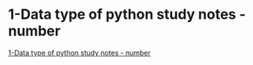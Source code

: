 # 1-Data type of python study notes - number
[1-Data type of python study notes - number](https://aiwithcloud.com/2022/09/15/1_data_type_of_python_study_notes___number/)